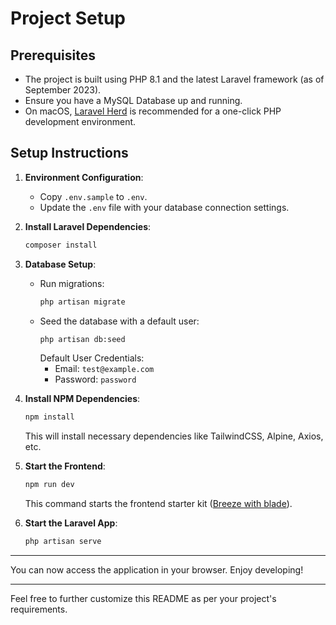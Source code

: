 # Project Setup

## Prerequisites
- The project is built using PHP 8.1 and the latest Laravel framework (as of September 2023).
- Ensure you have a MySQL Database up and running.
- On macOS, [Laravel Herd](https://herd.laravel.com/) is recommended for a one-click PHP development environment.

## Setup Instructions

1. **Environment Configuration**:
   - Copy `.env.sample` to `.env`.
   - Update the `.env` file with your database connection settings.

2. **Install Laravel Dependencies**:
   ```bash
   composer install
   ```

3. **Database Setup**:
   - Run migrations:
     ```bash
     php artisan migrate
     ```
   - Seed the database with a default user:
     ```bash
     php artisan db:seed
     ```
     Default User Credentials:
     - Email: `test@example.com`
     - Password: `password`

4. **Install NPM Dependencies**:
   ```bash
   npm install
   ```
   This will install necessary dependencies like TailwindCSS, Alpine, Axios, etc.

5. **Start the Frontend**:
   ```bash
   npm run dev
   ```
   This command starts the frontend starter kit ([Breeze with blade](https://laravel.com/docs/10.x/starter-kits)).

6. **Start the Laravel App**:
   ```bash
   php artisan serve
   ```

---

You can now access the application in your browser. Enjoy developing!

---

Feel free to further customize this README as per your project's requirements.
